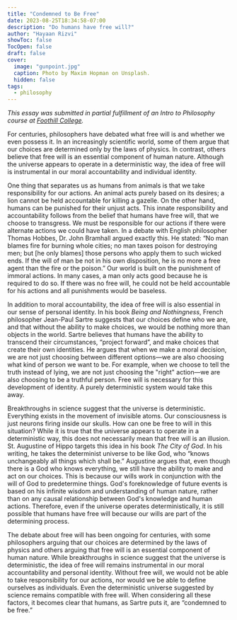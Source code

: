 ```yaml
---
title: "Condemned to Be Free"
date: 2023-08-25T18:34:58-07:00
description: "Do humans have free will?"
author: "Hayaan Rizvi"
showToc: false
TocOpen: false
draft: false
cover:
  image: "gunpoint.jpg"
  caption: Photo by Maxim Hopman on Unsplash.
  hidden: false
tags: 
  - philosophy
---
```


_This essay was submitted in partial fulfillment of an Intro to Philosophy course at [Foothill College](https://www.foothill.edu/)._

For centuries, philosophers have debated what free will is and whether we even possess it. In an increasingly scientific world, some of them argue that our choices are determined only by the laws of physics. In contrast, others believe that free will is an essential component of human nature. Although the universe appears to operate in a deterministic way, the idea of free will is instrumental in our moral accountability and individual identity.

One thing that separates us as humans from animals is that we take responsibility for our actions. An animal acts purely based on its desires; a lion cannot be held accountable for killing a gazelle. On the other hand, humans can be punished for their unjust acts. This innate responsibility and accountability follows from the belief that humans have free will, that we choose to transgress. We must be responsible for our actions if there were alternate actions we could have taken. In a debate with English philosopher Thomas Hobbes, Dr. John Bramhall argued exactly this. He stated: “No man blames fire for burning whole cities; no man taxes poison for destroying men; but [he only blames] those persons who apply them to such wicked ends. If the will of man be not in his own disposition, he is no more a free agent than the fire or the poison.” Our world is built on the punishment of immoral actions. In many cases, a man only acts good because he is required to do so. If there was no free will, he could not be held accountable for his actions and all punishments would be baseless.

In addition to moral accountability, the idea of free will is also essential in our sense of personal identity. In his book _Being and Nothingness_, French philosopher Jean-Paul Sartre suggests that our choices define who we are, and that without the ability to make choices, we would be nothing more than objects in the world. Sartre believes that humans have the ability to transcend their circumstances, “project forward”, and make choices that create their own identities. He argues that when we make a moral decision, we are not just choosing between different options—we are also choosing what kind of person we want to be. For example, when we choose to tell the truth instead of lying, we are not just choosing the "right" action—we are also choosing to be a truthful person. Free will is necessary for this development of identity. A purely deterministic system would take this away.

Breakthroughs in science suggest that the universe is deterministic. Everything exists in the movement of invisible atoms. Our consciousness is just neurons firing inside our skulls. How can one be free to will in this situation? While it is true that the universe appears to operate in a deterministic way, this does not necessarily mean that free will is an illusion. St. Augustine of Hippo targets this idea in his book _The City of God_. In his writing, he takes the determinist universe to be like God, who “knows unchangeably all things which shall be.” Augustine argues that, even though there is a God who knows everything, we still have the ability to make and act on our choices. This is because our wills work in conjunction with the will of God to predetermine things. God's foreknowledge of future events is based on his infinite wisdom and understanding of human nature, rather than on any causal relationship between God's knowledge and human actions. Therefore, even if the universe operates deterministically, it is still possible that humans have free will because our wills are part of the determining process.

The debate about free will has been ongoing for centuries, with some philosophers arguing that our choices are determined by the laws of physics and others arguing that free will is an essential component of human nature. While breakthroughs in science suggest that the universe is deterministic, the idea of free will remains instrumental in our moral accountability and personal identity. Without free will, we would not be able to take responsibility for our actions, nor would we be able to define ourselves as individuals. Even the deterministic universe suggested by science remains compatible with free will. When considering all these factors, it becomes clear that humans, as Sartre puts it, are “condemned to be free.”

